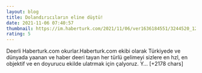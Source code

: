 ```yaml
--- 
layout: blog
title: Dolandırıcıların eline düştü!
date: 2021-11-06 07:40:57
thumbnail: https://im.haberturk.com/2021/11/06/ver1636184551/3244520_1200x627.jpg
rating: 5
---
```

Deerli Haberturk.com okurlar.Haberturk.com ekibi olarak Türkiyede ve dünyada yaanan ve haber deeri tayan her türlü gelimeyi sizlere en hzl, en objektif ve en doyurucu ekilde ulatrmak için çalyoruz. Y… [+2178 chars]